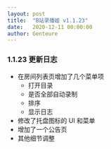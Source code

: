 ```yaml
---
layout: post
title:  "B站录播姬 v1.1.23"
date:   2020-12-11 00:00:00
author: Genteure
---
```


### 1.1.23 更新日志

- 在房间列表页增加了几个菜单项
  - 打开目录
  - 是否全部自动录制
  - 排序
  - 显示日志
- 修改了托盘图标的 UI 和菜单
- 增加了一个公告页
- 其他细节调整
